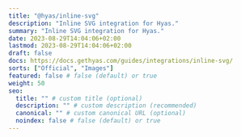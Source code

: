 ```yaml
---
title: "@hyas/inline-svg"
description: "Inline SVG integration for Hyas."
summary: "Inline SVG integration for Hyas."
date: 2023-08-29T14:04:06+02:00
lastmod: 2023-08-29T14:04:06+02:00
draft: false
docs: https://docs.gethyas.com/guides/integrations/inline-svg/
sorts: ["Official", "Images"]
featured: false # false (default) or true
weight: 50
seo:
  title: "" # custom title (optional)
  description: "" # custom description (recommended)
  canonical: "" # custom canonical URL (optional)
  noindex: false # false (default) or true
---
```

